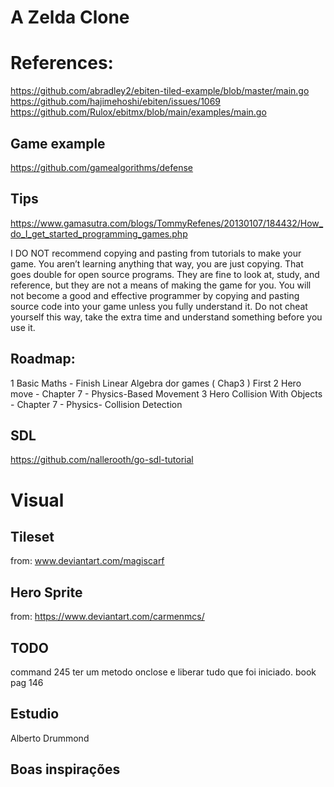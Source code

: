# A Zelda Clone


# References:
https://github.com/abradley2/ebiten-tiled-example/blob/master/main.go
https://github.com/hajimehoshi/ebiten/issues/1069
https://github.com/Rulox/ebitmx/blob/main/examples/main.go

## Game example
https://github.com/gamealgorithms/defense

## Tips
https://www.gamasutra.com/blogs/TommyRefenes/20130107/184432/How_do_I_get_started_programming_games.php

I DO NOT recommend copying and pasting from tutorials to make your game. 
You aren’t learning anything that way, you are just copying. 
That goes double for open source programs. They are fine to look at, study, and reference, 
but they are not a means of making the game for you. You will not become a good and effective 
programmer by copying and pasting source code into your game unless you fully understand it. Do not cheat yourself this way, 
take the extra time and understand something before you use it.

## Roadmap:
1 Basic Maths - Finish Linear Algebra dor games ( Chap3 ) First
2 Hero move - Chapter 7 - Physics-Based Movement
3 Hero Collision With Objects - Chapter 7 - Physics- Collision Detection

## SDL
https://github.com/nallerooth/go-sdl-tutorial

# Visual
## Tileset
from: www.deviantart.com/magiscarf

## Hero Sprite
from: https://www.deviantart.com/carmenmcs/

## TODO
command 245
ter um metodo onclose e liberar tudo que foi iniciado. book pag 146

## Estudio
Alberto Drummond

## Boas inspirações

